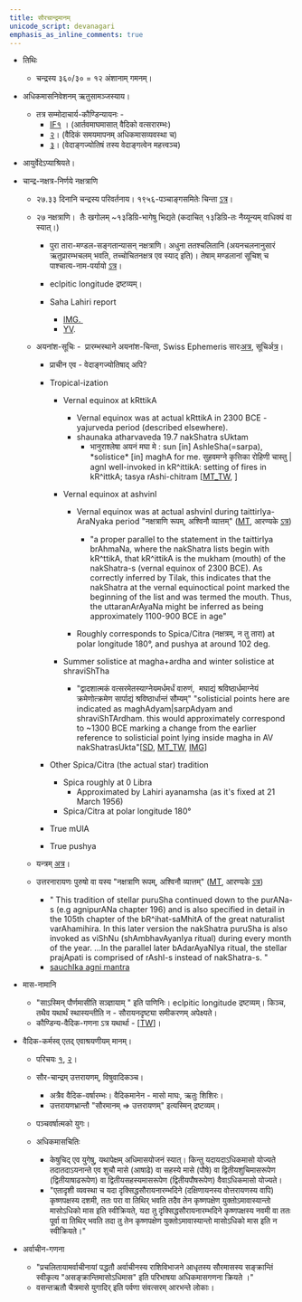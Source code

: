 ```yaml
---
title: सौरचान्द्रमानम्
unicode_script: devanagari
emphasis_as_inline_comments: true
---
```


- तिथिः
    - चन्द्रस्य ३६०/३० = १२ अंशानाम् गमनम्।

- अधिकमासनिवेशनम् ऋतुसामञ्जस्याय।
    - तत्र सम्मोदाचार्य-कौण्डिन्यायनः -
        - [IF१](http://indiafacts.org/vedic-system-of-chronology/) । (आर्तवमाघमासात् वैदिको वत्सरारम्भः)
        - [२](http://indiafacts.org/of-vedic-system/)। (वैदिकं समयमापनम् अधिकमासव्यवस्था च)
        - [३](http://indiafacts.org/vedic-chronology-vedanga-jyotisha/)। (वेदाङ्गज्योतिषं तस्य वेदाङ्गत्वेन महत्त्वञ्च)

- आयुर्वेदेऽप्याश्रियते।
- चान्द्र-नक्षत्र-निर्णये नक्षत्राणि
    - २७.३३ दिनानि चन्द्रस्य परिवर्तनाय। १९५६-पञ्चाङ्गसमितेः चिन्ता [ऽत्र](https://archive.org/stream/HistoryOfCalendarPanchangaCommittee/History-of-Calendar-Panchanga-Committee#page/n40/mode/1up)।
    - २७ नक्षत्राणि।  तैः खगोलम् ~१३डिग्रि-भागेषु भिद्यते (कदाचित् १३डिग्रि-तः नैय्यून्यम् वाधिक्यं वा स्यात्।)
        - पुरा तारा-मण्डल-सङ्गतान्यासन् नक्षत्राणि। अधुना ततश्चलितानि (अयनचलनानुसारं ऋतुप्रारम्भचलम् भवति, तच्चोचितनक्षत्र एव स्याद् इति)। तेषाम् मण्डलानां सूचिश् च पाश्चात्य-नाम-पर्यायो [ऽत्र](https://sa.wikipedia.org/wiki/%E0%A4%A8%E0%A4%95%E0%A5%8D%E0%A4%B7%E0%A4%A4%E0%A5%8D%E0%A4%B0%E0%A4%AE%E0%A5%8D)।
        - eclpitic longitude द्रष्टव्यम्।

        - Saha Lahiri report
            - [IMG. ](https://imgur.com/a/hShjz)
            - [YV](https://archive.org/stream/HistoryOfCalendarPanchangaCommittee/History-of-Calendar-Panchanga-Committee#page/n77/mode/2up).

    - अयनांश\-सूचिः \-  प्रारम्भस्थाने अयनांश-चिन्ता, Swiss Ephemeris सारः[अत्र](http://www.astro.com/swisseph/swisseph.htm#_Toc465773508), सूचिर्[अत्र](http://www.astro.com/swisseph/swephprg.htm#_Toc471829106)।
        - प्राचीन एव \- वेदाङ्गज्योतिषाद् अपि?

        - Tropical-ization

            - Vernal equinox at kRttikA
                - Vernal equinox was at actual kRttikA in 2300 BCE - yajurveda period (described elsewhere).
                - shaunaka atharvaveda 19.7 nakShatra sUktam
                    - भानुराश्लेषा अयनं मघा मे : sun \[in\] AshleSha(=sarpa), \*solistice\* \[in\] maghA for me.
                        सुहवमग्ने कृत्तिका रोहिणी चास्तु | agnI well-invoked in kR^ittikA: setting of fires in kR^ittkA; tasya rAshi-chitram \[[MT_TW](https://twitter.com/blog_supplement/status/985200041475366912), \]

            - Vernal equinox at ashvinI

                - Vernal equinox was at actual ashvinI during taittirIya-AraNyaka period "नक्षत्राणि रूपम्, अश्विनौ व्यात्तम्" ([MT](https://manasataramgini.wordpress.com/2013/11/08/anatomy-and-heavens-in-the-boomorphic-universe/), आरण्यके [ऽत्र](https://archive.org/stream/taittiriya/taittiriya_aranyaka_bhaskara_01#page/n309/mode/2up))
                    - "a proper parallel to the statement in the taittirIya brAhmaNa, where the nakShatra lists begin with kR^ttikA, that kR^ittikA is the mukham (mouth) of the nakShatra-s (vernal equinox of 2300 BCE). As correctly inferred by Tilak, this indicates that the nakShatra at the vernal equinoctical point marked the beginning of the list and was termed the mouth. Thus, the uttaranArAyaNa might be inferred as being approximately 1100-900 BCE in age"

                - Roughly corresponds to Spica/Citra (नक्षत्रम्, न तु तारा) at polar longitude 180°, and pushya at around 102 deg.

            - Summer solistice at magha+ardha and winter solistice at shraviShTha
                - "द्वादशात्मकं वत्सरमेतस्याग्नेयमर्धमर्धं वारुणं,  मघाद्यं
                    श्रविष्ठार्धमाग्नेयं क्रमेणोत्क्रमेण सार्पाद्यं श्रविष्ठार्धान्तं
                    सौम्यम्" "solisticial points here are indicated as maghAdyam|sarpAdyam and shraviShTArdham. this would approximately correspond to ~1300 BCE marking a change from the earlier reference to solisticial point lying inside magha in AV nakShatrasUkta"\[[SD](https://sanskritdocuments.org/doc_upanishhat/maitri.html?lang=sa), [MT_TW](https://twitter.com/blog_supplement/status/984634039909978112), [IMG](https://i.imgur.com/rNhFPph.jpg)\]
        - Other Spica/Citra (the actual star) tradition
            - Spica roughly at 0 Libra
                - Approximated by Lahiri ayanamsha (as it's fixed at 21 March 1956)
            - Spica/Citra at polar longitude 180°
        - True mUlA
        - True pushya
    - यन्त्रम् [अत्र](http://www.prokerala.com/astrology/nakshatra-finder/)।
    - उत्तरनारायणः पुरुषो वा यस्य "नक्षत्राणि रूपम्, अश्विनौ व्यात्तम्" ([MT](https://manasataramgini.wordpress.com/2013/11/08/anatomy-and-heavens-in-the-boomorphic-universe/), आरण्यके [ऽत्र](https://archive.org/stream/taittiriya/taittiriya_aranyaka_bhaskara_01#page/n309/mode/2up))
        - " This tradition of stellar puruSha continued down to the purANa-s (e.g agnipurANa chapter 196) and is also specified in detail in the 105th chapter of the bR^ihat-saMhitA of the great naturalist varAhamihira. In this later version the nakShatra puruSha is also invoked as viShNu (shAmbhavAyanIya ritual) during every month of the year. ...In the parallel later bAdarAyaNIya ritual, the stellar prajApati is comprised of rAshI-s instead of nakShatra-s. "
        - [sauchIka agni mantra](https://manasataramgini.wordpress.com/2006/11/21/the-path-of-fire/)
- मास-नामानि
    - "साऽस्मिन् पौर्णमासीति सञ्ज्ञायाम् " इति पाणिनिः। eclpitic longitude द्रष्टव्यम्। किञ्च, तथैव यथार्थं स्थास्यन्तीति न - सौरायनदृष्ट्या समीकरणम् अपेक्ष्यते।
    - कौण्डिन्य\-वैदिक\-गणना ऽत्र यथार्था \- \[[TW](https://twitter.com/agnimaan/status/896077303842611200)\]। 
- वैदिक-कर्मस्व् एतद् एवाश्रयणीयम् मानम्।
    - परिचयः [१](http://indiafacts.org/vedic-system-of-chronology/), [२](http://indiafacts.org/of-vedic-system/)। 
    - सौर-चान्द्रम् उत्तरायणम्, विषुवादिकञ्च।
        - अत्रैव वैदिक\-वर्षारम्भः। वैदिकमानेन \- मासो माघः, ऋतुः शिशिरः।
        - उत्तरायणभ्रान्तौ "सौरमानम् =\> उत्तरायणम्" इत्यस्मिन् द्रष्टव्यम्।

    - पञ्चवर्षात्मको युगः।
    - अधिकमासचितिः
        - केषुचिद् एव युगेषु, यथापेक्षम् अधिमासयोजनं स्यात्। किन्तु यदायदाऽधिकमासो योज्यते तदातदाऽयनान्ते एव शुचौ मासे (आषाढे) वा सहस्ये मासे (पौषे) वा द्वितीयशुचिमासरूपेण (द्वितीयाषाढरूपेण) वा द्वितीयसहस्यमासरूपेण (द्वितीयपौषरूपेण) वैवाऽधिकमासो योज्यते।
        - "एतादृशी व्यवस्था च यदा दृक्सिद्धसौरायनारम्भदिने (दक्षिणायनस्य वोत्तरायणस्य वापि) कृष्णपक्षस्य दशमी, ततः परा वा तिथिर् भवति तदैव तेन कृष्णपक्षेण युक्तोऽमावास्यान्तो मासोऽधिको मास इति स्वीक्रियते, यदा तु दृक्सिद्धसौरायनारम्भदिने कृष्णपक्षस्य नवमी वा ततः पूर्वा वा तिथिर् भवति तदा तु तेन कृष्णपक्षेण युक्तोऽमावास्यान्तो मासोऽधिको मास इति न स्वीक्रियते।"
- अर्वाचीन-गणना
    - "प्रचलितायामर्वाचीनायां पद्धतौ अर्वाचीनस्य राशिविभाजने आधृतस्य सौरमासस्य सङ्क्रान्तिं स्वीकृत्य "असङ्क्रान्तिमासोऽधिमास" इति परिभाषया अधिकमासगणना क्रियते ।"
    - वसन्तऋतौ चैत्रमासे युगादिर् इति पर्वणा संवत्सरम् आरभन्ते लोकाः।
